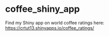 # coffee_shiny_app
Find my Shiny app on world coffee ratings here: https://crtut13.shinyapps.io/coffee_ratings/
